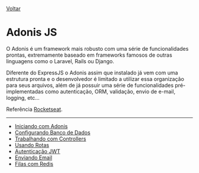 [Voltar](/Readme.md)

# Adonis JS

O Adonis é um framework mais robusto com uma série de funcionalidades prontas, extremamente baseado em frameworks famosos de outras linguagens como o Laravel, Rails ou Django.

Diferente do ExpressJS o Adonis assim que instalado já vem com uma estrutura pronta e o desenvolvedor é limitado a utilizar essa organização para seus arquivos, além de já possuir uma série de funcionalidades pré-implementadas como autenticação, ORM, validação, envio de e-mail, logging, etc...

Referência [Rocketseat](https://blog.rocketseat.com.br/adonis-vs-express/).

---

- [Iniciando com Adonis](/src/adonis/startup.md)
- [Configurando Banco de Dados](/src/adonis/database.md)
- [Trabalhando com Controllers](/src/adonis/controllers.md)
- [Usando Rotas](/src/adonis/routes.md)
- [Autenticação JWT](/src/adonis/jwt.md)
- [Enviando Email](/src/adonis/email.md)
- [Filas com Redis](/src/adonis/redis.md)

